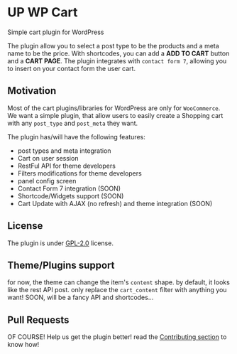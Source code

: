 # UP WP Cart
Simple cart plugin for WordPress

The plugin allow you to select a post type to be the products and a meta name to be the price.
With shortcodes, you can add a **ADD TO CART** button and a **CART PAGE**.
The plugin integrates with `contact form 7`, allowing you to insert on your contact form the user cart.

## Motivation
Most of the cart plugins/libraries for WordPress are only for `WooCommerce`. We want a simple plugin, that allow users to easily create a Shopping cart with any `post_type` and `post_meta` they want.

The plugin has/will have the following features:

 - post types and meta integration
 - Cart on user session
 - RestFul API for theme developers
 - Filters modifications for theme developers
 - panel config screen
 - Contact Form 7 integration (SOON)
 - Shortcode/Widgets support (SOON)
 - Cart Update with AJAX (no refresh) and theme integration (SOON)

## License
The plugin is under [GPL-2.0](LICENSE.md) license.

## Theme/Plugins support

for now, the theme can change the item's `content` shape. by default, it looks like the rest API post. only replace the `cart_content` filter with anything you want!
SOON, will be a fancy API and shortcodes...

## Pull Requests
OF COURSE! Help us get the plugin better! read the [Contributing section](CONTRIBUTING.md) to know how!
